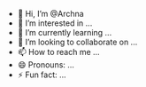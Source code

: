 - 👋 Hi, I’m @Archna
- 👀 I’m interested in ...
- 🌱 I’m currently learning ...
- 💞️ I’m looking to collaborate on ...
- 📫 How to reach me ...
- 😄 Pronouns: ...
- ⚡ Fun fact: ...

<!---
Archna is a ✨ special ✨ repository because its `README.md` (this file) appears on your GitHub profile.
You can click the Preview link to take a look at your changes.
--->
